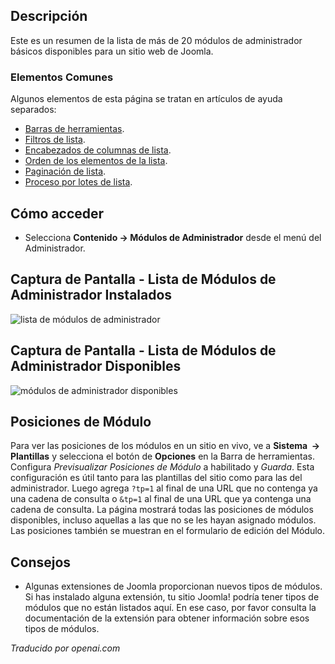 <!-- Filename: Help4.x:Extensions_Modules_Administrator  / Display title: Modules (Administrateur) -->

## Descripción

Este es un resumen de la lista de más de 20 módulos de administrador básicos
disponibles para un sitio web de Joomla.

### Elementos Comunes

Algunos elementos de esta página se tratan en artículos de ayuda separados:

* [Barras de herramientas](jdocmanual?article=help/common-elements/toolbars).
* [Filtros de lista](jdocmanual?article=help/common-elements/list-filters).
* [Encabezados de columnas de lista](jdocmanual?article=help/common-elements/list-column-headers).
* [Orden de los elementos de la lista](jdocmanual?article=help/common-elements/list-ordering).
* [Paginación de lista](jdocmanual?article=help/common-elements/list-pagination).
* [Proceso por lotes de lista](jdocmanual?article=help/common-elements/list-batch-process).

## Cómo acceder

- Selecciona **Contenido → Módulos de Administrador** desde el menú del Administrador.

## Captura de Pantalla - Lista de Módulos de Administrador Instalados

![lista de módulos de administrador](../../../es/images/modules-admin/modules-administrator-list.png)

## Captura de Pantalla - Lista de Módulos de Administrador Disponibles

![módulos de administrador disponibles](../../../es/images/modules-admin/modules-administrator-available.png)

## Posiciones de Módulo

Para ver las posiciones de los módulos en un sitio en vivo, ve a **Sistema  →  Plantillas** y selecciona el botón de **Opciones** en la Barra de herramientas. Configura *Previsualizar Posiciones de Módulo* a habilitado y *Guarda*. Esta configuración es útil tanto para las plantillas del sitio como para las del administrador. Luego agrega `?tp=1` al final de una URL que no contenga ya una cadena de consulta o `&tp=1` al final de una URL que ya contenga una cadena de consulta. La página mostrará todas las posiciones de módulos disponibles, incluso aquellas a las que no se les hayan asignado módulos. Las posiciones también se muestran en el formulario de edición del Módulo.

## Consejos

- Algunas extensiones de Joomla proporcionan nuevos tipos de módulos. Si has instalado
  alguna extensión, tu sitio Joomla! podría tener tipos de módulos que no están
  listados aquí. En ese caso, por favor consulta la documentación de la
  extensión para obtener información sobre esos tipos de módulos.

*Traducido por openai.com*

